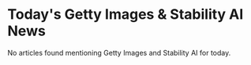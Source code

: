 # Today's Getty Images & Stability AI News

No articles found mentioning Getty Images and Stability AI for today.
